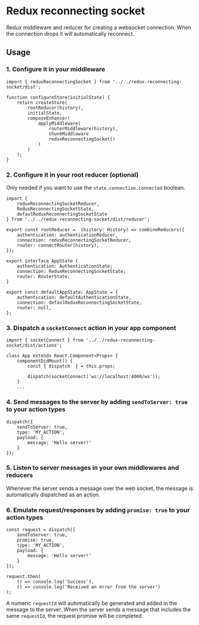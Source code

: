 # Redux reconnecting socket

Redux middleware and reducer for creating a websocket connection. When the
connection drops it will automatically reconnect.

## Usage

### 1. Configure it in your middleware
```
import { reduxReconnectingSocket } from '../../redux-reconnecting-socket/dist';

function configureStore(initialState) {
    return createStore(
        rootReducer(history),
        initialState,
        composeEnhancer(
            applyMiddleware(
                routerMiddleware(history),
                thunkMiddleware
				reduxReconnectingSocket()
            )
        )
	);
}
```

### 2. Configure it in your root reducer (optional)
Only needed if you want to use the `state.connection.connected` boolean.

```
import {
    reduxReconnectingSocketReducer,
    ReduxReconnectingSocketState,
    defaulReduxReconnectingSocketState
} from '../../redux-reconnecting-socket/dist/reducer';

export const rootReducer =  (history: History) => combineReducers({
    authentication: authenticationReducer,
	connection: reduxReconnectingSocketReducer,
    router: connectRouter(history),
});

export interface AppState {
    authentication: AuthenticationState;
    connection: ReduxReconnectingSocketState;
    router: RouterState;
}

export const defaultAppState: AppState = {
    authentication: defaultAuthenticationState,
    connection: defaulReduxReconnectingSocketState,
    router: null,
};
```

### 3. Dispatch a `socketConnect` action in your app component
```
import { socketConnect } from '../../redux-reconnecting-socket/dist/actions';

class App extends React.Component<Props> {
    componentDidMount() {
        const { dispatch  } = this.props;

		dispatch(socketConnect('ws://localhost:4000/ws'));
    }
    ...
```

### 4. Send messages to the server by adding `sendToServer: true` to your action types
```
dispatch({
    sendToServer: true,
    type: 'MY_ACTION',
    payload: {
        message: 'Hello server!'
    }
});
```

### 5. Listen to server messages in your own middlewares and reducers
Whenever the server sends a message over the web socket, the message is
automatically dispatched as an action.

### 6. Emulate request/responses by adding `promise: true` to your action types
```
const request = dispatch({
    sendToServer: true,
    promise: true,
    type: 'MY_ACTION',
    payload: {
        message: 'Hello server!'
    }
});

request.then(
    () => console.log('Success'),
    () => console.log('Received an error from the server')
);
```

A numeric `requestId` will automatically be generated and added in the message to
the server. When the server sends a message that includes the same `requestId`,
the request promise will be completed.
